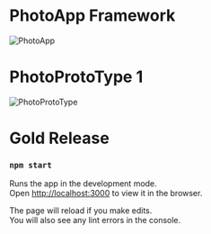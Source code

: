 # PhotoApp Framework

![PhotoApp](https://media.giphy.com/media/7781YUy4OYy6qJvp15/giphy.gif)

# PhotoProtoType 1

![PhotoProtoType](https://media.giphy.com/media/DGStIWTSad57hty2XE/giphy.gif)

# Gold Release



### `npm start`

Runs the app in the development mode.\
Open [http://localhost:3000](http://localhost:3000) to view it in the browser.

The page will reload if you make edits.\
You will also see any lint errors in the console.


